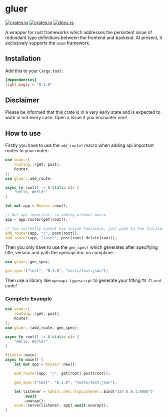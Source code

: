 # gluer

[![crates.io](https://img.shields.io/crates/v/gluer.svg)](https://crates.io/crates/gluer)
[![crates.io](https://img.shields.io/crates/d/gluer.svg)](https://crates.io/crates/gluer)
[![docs.rs](https://docs.rs/gluer/badge.svg)](https://docs.rs/gluer)

A wrapper for rust frameworks which addresses the persistent issue of redundant type definitions between the frontend and backend. At present, it exclusively supports the `axum` framework.

## Installation

Add this to your `Cargo.toml`:

```toml
[dependencies]
light_magic = "0.1.0"
```

## Disclaimer

Please be informed that this crate is in a very early state and is expected to work in not every case. Open a Issue if you encounter one!

## How to use

Firstly you have to use the `add_route!` macro when adding api important routes to your router:

```rust
use axum::{
    routing::{get, post},
    Router,
};
use gluer::add_route;

async fn root() -> &'static str {
    "Hello, World!"
}

let mut app = Router::new();

// Not api important, so adding without macro
app = app.router(get(root));

// You currently cannot use inline functions, just path to the functions inside the methods (meaning `path(|| async &'static "Hello World!")` won't work!)
add_route!(app, "/", post(root));
add_route!(app, "/user", post(root).delete(root));
```

Then you only have to use the `gen_spec!` which generates after specifying title, version and path the openapi doc on comptime:

```rust
use gluer::gen_spec;

gen_spec!("test", "0.1.0", "tests/test.json");
```

Then use a library like `openapi-typescript` to generate your fitting `TS Client` code!

### Complete Example

```rust
use axum::{
    routing::{get, post},
    Router,
};
use gluer::{add_route, gen_spec};

async fn root() -> &'static str {
    "Hello, World!"
}

#[tokio::main]
async fn main() {
    let mut app = Router::new();

    add_route!(app, "/", get(root).post(root));

    gen_spec!("test", "0.1.0", "tests/test.json");

    let listener = tokio::net::TcpListener::bind("127.0.0.1:8080")
        .await
        .unwrap();
    axum::serve(listener, app).await.unwrap();
}
```
